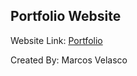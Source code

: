 ## Portfolio Website

Website Link: [Portfolio](https://www.marcosvelasco.com)

Created By: Marcos Velasco
